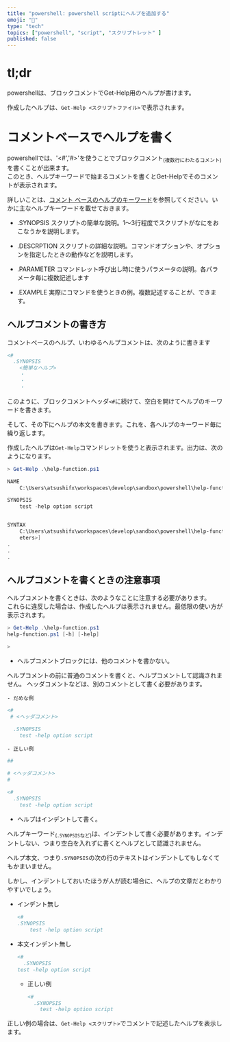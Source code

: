 ```yaml
---
title: "powershell: powershell scriptにヘルプを追加する"
emoji: "🐢"
type: "tech" 
topics: ["powershell", "script", "スクリプトレット" ]
published: false
---
```


# tl;dr

powershellは、ブロックコメントでGet-Help用のヘルプが書けます。

作成したヘルプは、``Get-Help <スクリプトファイル>``で表示されます。




# コメントベースでヘルプを書く

powershellでは、'<#','#>'を使うことでブロックコメント<sub>(複数行にわたるコメント)</sub>を書くことが出来ます。  
このとき、ヘルプキーワードで始まるコメントを書くとGet-Helpでそのコメントが表示されます。

詳しいことは、[コメント ベースのヘルプのキーワード](https://docs.microsoft.com/ja-jp/powershell/scripting/developer/help/comment-based-help-keywords)を参照してください。いかに主なヘルプキーワードを載せておきます。



-  .SYNOPSIS 
  スクリプトの簡単な説明。1～3行程度でスクリプトがなにをおこなうかを説明します。

  

- .DESCRPTION
  スクリプトの詳細な説明。コマンドオプションや、オプションを指定したときの動作などを説明します。

  

- .PARAMETER
  コマンドレット呼び出し時に使うパラメータの説明。各パラメータ毎に複数記述します

  

- .EXAMPLE
  実際にコマンドを使うときの例。複数記述することが、できます。

  

## ヘルプコメントの書き方

コメントベースのヘルプ、いわゆるヘルプコメントは、次のように書きます

``` powershell
<#
  .SYNOPSIS
    <簡単なヘルプ>
    ・
    ・
    ・
```

このように、ブロックコメントヘッダ`<#`に続けて、空白を開けてヘルプのキーワードを書きます。  

そして、その下にヘルプの本文を書きます。これを、各ヘルプのキーワード毎に繰り返します。



作成したヘルプは``Get-Help``コマンドレットを使うと表示されます。出力は、次のようになります。

``` powershell
> Get-Help .\help-function.ps1

NAME
    C:\Users\atsushifx\workspaces\develop\sandbox\powershell\help-function\help-function.ps1

SYNOPSIS
    test -help option script


SYNTAX
    C:\Users\atsushifx\workspaces\develop\sandbox\powershell\help-function\help-function.ps1 [-h] [-help] [<CommonParam
    eters>]
.
.
.


```



## ヘルプコメントを書くときの注意事項

ヘルプコメントを書くときは、次のようなことに注意する必要があります。  
これらに違反した場合は、作成したヘルプは表示されません。最低限の使い方が表示されます。

``` powershell
> Get-Help .\help-function.ps1
help-function.ps1 [-h] [-help]

>
```


- ヘルプコメントブロックには、他のコメントを書かない。

ヘルプコメントの前に普通のコメントを書くと、ヘルプコメントして認識されません。
ヘッダコメントなどは、別のコメントとして書く必要があります。


    - だめな例

``` powershell
<#
 # <ヘッダコメント>

  .SYNOPSIS
    test -help option script

```

    - 正しい例

``` powershell
##

# <ヘッダコメント>
#

<#
  .SYNOPSIS
    test -help option script
```



- ヘルプはインデントして書く。

ヘルプキーワード<sub>(``.SYNOPSIS``など)</sub>は、インデントして書く必要があります。インデントしない、つまり空白を入れずに書くとヘルプとして認識されません。

ヘルプ本文、つまり``.SYNOPSIS``の次の行のテキストはインデントしてもしなくてもかまいません。

しかし、インデントしておいたほうが人が読む場合に、ヘルプの文章だとわかりやすいでしょう。



- インデント無し

  ``` powershell
  <#
  .SYNOPSIS
      test -help option script
  ```

  

- 本文インデント無し

  ``` powershell
  <#
    .SYNOPSIS
  test -help option script
  ```



   - 正しい例

     ``` powershell
     <#
       .SYNOPSIS
         test -help option script
     ```

     



正しい例の場合は、``Get-Help <スクリプト>``でコメントで記述したヘルプを表示します。
